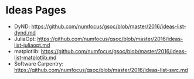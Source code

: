 # Ideas Pages

- DyND: https://github.com/numfocus/gsoc/blob/master/2016/ideas-list-dynd.md
- JuliaOpt: https://github.com/numfocus/gsoc/blob/master/2016/ideas-list-juliaopt.md
- matplotlib: https://github.com/numfocus/gsoc/blob/master/2016/ideas-list-matplotlib.md
- Software Carpentry: https://github.com/numfocus/gsoc/blob/master/2016/ideas-list-swc.md
